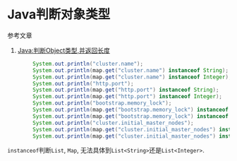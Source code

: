 # Java判断对象类型

参考文章

1. [Java:判断Object类型,并返回长度](https://zhuanlan.zhihu.com/p/136997161)

```java
		System.out.println("cluster.name");
		System.out.println(map.get("cluster.name") instanceof String);
		System.out.println(map.get("cluster.name") instanceof Integer);
		System.out.println("http.port");
		System.out.println(map.get("http.port") instanceof String);
		System.out.println(map.get("http.port") instanceof Integer);
		System.out.println("bootstrap.memory_lock");
		System.out.println(map.get("bootstrap.memory_lock") instanceof String);
		System.out.println(map.get("bootstrap.memory_lock") instanceof Boolean);
		System.out.println("cluster.initial_master_nodes");
		System.out.println(map.get("cluster.initial_master_nodes") instanceof String);
		System.out.println(map.get("cluster.initial_master_nodes") instanceof List);

```

`instanceof`判断`List`, `Map`, 无法具体到`List<String>`还是`List<Integer>`.
